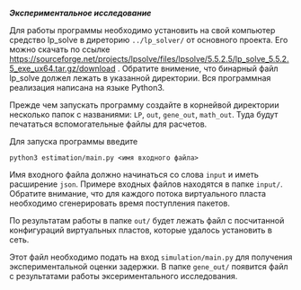 ***Экспериментальное исследование***

Для работы программы необходимо установить на свой компьютер средство lp_solve в диреторию `../lp_solver/` от основного проекта. Его можно скачать по ссылке https://sourceforge.net/projects/lpsolve/files/lpsolve/5.5.2.5/lp_solve_5.5.2.5_exe_ux64.tar.gz/download . Обратите внимение, что бинарный файл lp_solve должел лежать в указанной директории.
Вся программная реализация написана на языке Python3.

Прежде чем запускать программу создайте в корнейвой директории несколько папок с названиями: `LP`, `out`, `gene_out`, `math_out`. Туда будут печататься вспомогательные файлы для расчетов.

Для запуска программы введите 
```
python3 estimation/main.py <имя входного файла>
```
Имя входного файла должно начинаться со слова `input` и иметь расширение `json`.
Примере входных файлов находятся в папке `input/`.
Обратите внимание, что для каждого потока виртуального пласта необходимо сгенерировать время поступления пакетов.

По результатам работы в папке `out/` будет лежать файл с посчитанной конфигураций виртуальных пластов, которые удалось установить в сеть. 

Этот файл необходимо подать на вход `simulation/main.py` для получения экспериментальной оценки задержки.
В папке `gene_out/` появится файл с результатами работы эксериментального исследования.
